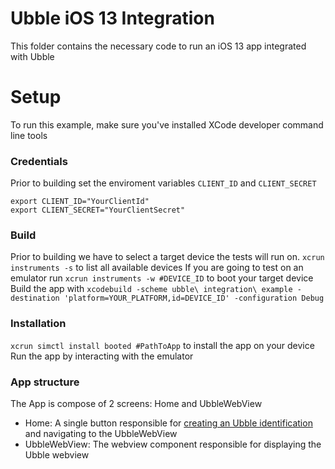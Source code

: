 # Ubble iOS 13 Integration

This folder contains the necessary code to run an iOS 13 app integrated with Ubble

# Setup
To run this example, make sure you've installed XCode developer command line tools

### Credentials
Prior to building set the enviroment variables `CLIENT_ID` and `CLIENT_SECRET`

```
export CLIENT_ID="YourClientId"
export CLIENT_SECRET="YourClientSecret"
```

### Build
Prior to building we have to select a target device the tests will run on.
`xcrun instruments -s` to list all available devices
If you are going to test on an emulator run `xcrun instruments -w #DEVICE_ID` to boot your target device
Build the app with `xcodebuild -scheme ubble\ integration\ example -destination 'platform=YOUR_PLATFORM,id=DEVICE_ID' -configuration Debug`

### Installation
`xcrun simctl install booted #PathToApp` to install the app on your device
Run the app by interacting with the emulator

### App structure

The App is compose of 2 screens: Home and UbbleWebView

- Home: A single button responsible for [creating an Ubble identification](https://ubbleai.github.io/developer-documentation/#create-an-identification) and navigating to the UbbleWebView
- UbbleWebView: The webview component responsible for displaying the Ubble webview

